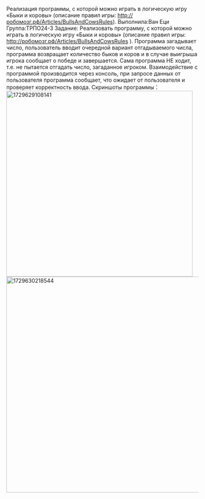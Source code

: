 Реализация программы, с которой можно играть в логическую игру «Быки и коровы» (описание правил игры: http://робомозг.рф/Articles/BullsAndCowsRules).  Выполнила:Ван Еци Группа:ТРПО24-3
Задание: Реализовать программу, с которой можно играть в логическую игру «Быки и коровы» (описание правил игры: http://робомозг.рф/Articles/BullsAndCowsRules ).
Программа загадывает число, пользователь вводит очередной вариант отгадываемого числа, программа возвращает количество быков и коров и в случае выигрыша игрока сообщает о победе и завершается.
Сама программа НЕ ходит, т.е. не пытается отгадать число, загаданное игроком. Взаимодействие с программой производится через консоль, при запросе данных от пользователя программа сообщает, что ожидает от пользователя и проверяет корректность ввода.
Скриншоты программы：<img width="488" alt="1729629108141" src="https://github.com/user-attachments/assets/cfb1c0b3-183a-4de9-a53d-25d6d91797b0">
<img width="567" alt="1729630218544" src="https://github.com/user-attachments/assets/5ce7f579-6a88-459d-aa83-06d2b89c3ca4">


